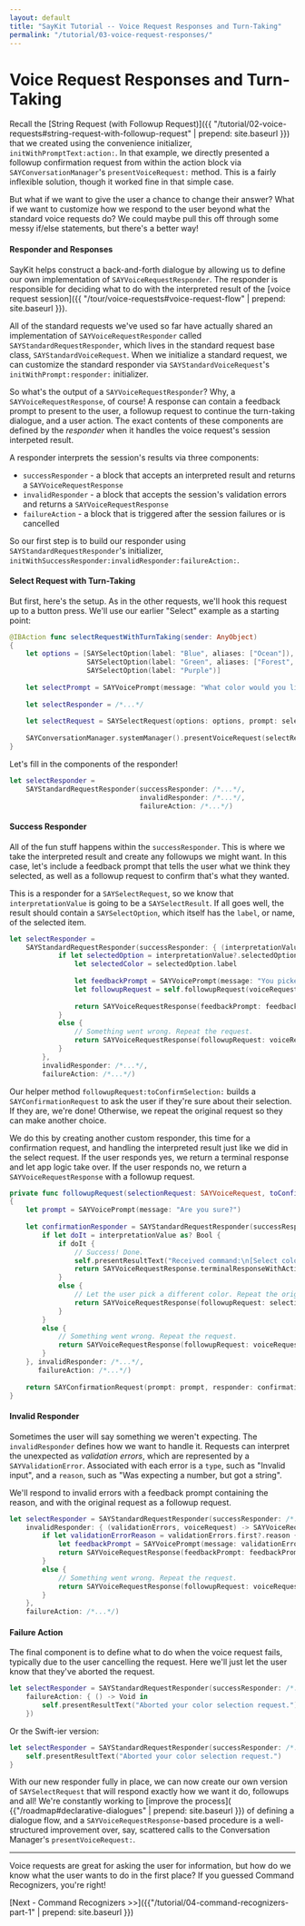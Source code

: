 ```yaml
---
layout: default
title: "SayKit Tutorial -- Voice Request Responses and Turn-Taking"
permalink: "/tutorial/03-voice-request-responses/"
---
```


# Voice Request Responses and Turn-Taking

Recall the [String Request (with Followup Request)]({{ "/tutorial/02-voice-requests#string-request-with-followup-request" | prepend: site.baseurl }}) that we created using the convenience initializer, `initWithPromptText:action:`. In that example, we directly presented a followup confirmation request from within the action block via `SAYConversationManager`'s `presentVoiceRequest:` method. This is a fairly inflexible solution, though it worked fine in that simple case.

But what if we want to give the user a chance to change their answer? What if we want to customize how we respond to the user beyond what the standard voice requests do? We could maybe pull this off through some messy if/else statements, but there's a better way!

#### Responder and Responses

SayKit helps construct a back-and-forth dialogue by allowing us to define our own implementation of `SAYVoiceRequestResponder`. The responder is responsible for deciding what to do with the interpreted result of the [voice request session]({{ "/tour/voice-requests#voice-request-flow" | prepend: site.baseurl }}).

All of the standard requests we've used so far have actually shared an implementation of `SAYVoiceRequestResponder` called `SAYStandardRequestResponder`, which lives in the standard request base class, `SAYStandardVoiceRequest`. When we initialize a standard request, we can customize the standard responder via `SAYStandardVoiceRequest`'s `initWithPrompt:responder:` initializer.

So what's the output of a `SAYVoiceRequestResponder`? Why, a `SAYVoiceRequestResponse`, of course! A response can contain a feedback prompt to present to the user, a followup request to continue the turn-taking dialogue, and a user action. The exact contents of these components are defined by the *responder* when it handles the voice request's session interpeted result.

A responder interprets the session's results via three components:

- `successResponder` - a block that accepts an interpreted result and returns a `SAYVoiceRequestResponse`
- `invalidResponder` - a block that accepts the session's validation errors and returns a `SAYVoiceRequestResponse`
- `failureAction` - a block that is triggered after the session failures or is cancelled

So our first step is to build our responder using `SAYStandardRequestResponder`'s initializer, `initWithSuccessResponder:invalidResponder:failureAction:`.

#### Select Request with Turn-Taking

But first, here's the setup. As in the other requests, we'll hook this request up to a button press. We'll use our earlier "Select" example as a starting point:

```swift
@IBAction func selectRequestWithTurnTaking(sender: AnyObject)
{
    let options = [SAYSelectOption(label: "Blue", aliases: ["Ocean"]),
                   SAYSelectOption(label: "Green", aliases: ["Forest", "Emerald"]),
                   SAYSelectOption(label: "Purple")]
    
    let selectPrompt = SAYVoicePrompt(message: "What color would you like?")
    
    let selectResponder = /*...*/
    
    let selectRequest = SAYSelectRequest(options: options, prompt: selectPrompt, responder: selectResponder)
    
    SAYConversationManager.systemManager().presentVoiceRequest(selectRequest)
}
```

Let's fill in the components of the responder!

```swift
let selectResponder = 
    SAYStandardRequestResponder(successResponder: /*...*/, 
                                invalidResponder: /*...*/, 
                                failureAction: /*...*/)
```

#### Success Responder

All of the fun stuff happens within the `successResponder`. This is where we take the interpreted result and create any followups we might want. In this case, let's include a feedback prompt that tells the user what we think they selected, as well as a followup request to confirm that's what they wanted.

This is a responder for a `SAYSelectRequest`, so we know that `interpretationValue` is going to be a `SAYSelectResult`. If all goes well, the result should contain a `SAYSelectOption`, which itself has the `label`, or name, of the selected item.

```swift
let selectResponder = 
    SAYStandardRequestResponder(successResponder: { (interpretationValue, voiceRequest) -> SAYVoiceRequestResponse in
            if let selectedOption = interpretationValue?.selectedOption {
                let selectedColor = selectedOption.label
                
                let feedbackPrompt = SAYVoicePrompt(message: "You picked: \"\(selectedColor)\".")
                let followupRequest = self.followupRequest(voiceRequest, toConfirmSelection: selectedColor)
                
                return SAYVoiceRequestResponse(feedbackPrompt: feedbackPrompt, followupRequest: followupRequest, action: nil)
            }
            else {
                // Something went wrong. Repeat the request.
                return SAYVoiceRequestResponse(followupRequest: voiceRequest)
            }
        }, 
        invalidResponder: /*...*/, 
        failureAction: /*...*/)
```

Our helper method `followupRequest:toConfirmSelection:` builds a `SAYConfirmationRequest` to ask the user if they're sure about their selection. If they are, we're done! Otherwise, we repeat the original request so they can make another choice.

We do this by creating another custom responder, this time for a confirmation request, and handling the interpreted result just like we did in the select request. If the user responds yes, we return a terminal response and let app logic take over. If the user responds no, we return a `SAYVoiceRequestResponse` with a followup request.

```swift
private func followupRequest(selectionRequest: SAYVoiceRequest, toConfirmSelection selectedColor: String) -> SAYConfirmationRequest
{
    let prompt = SAYVoicePrompt(message: "Are you sure?")
    
    let confirmationResponder = SAYStandardRequestResponder(successResponder: { (interpretationValue, voiceRequest) -> SAYVoiceRequestResponse in
        if let doIt = interpretationValue as? Bool {
            if doIt {
                // Success! Done.
                self.presentResultText("Received command:\n[Select color: \"\(selectedColor)\"]")
                return SAYVoiceRequestResponse.terminalResponseWithAction(nil)
            }
            else {
                // Let the user pick a different color. Repeat the original request.
                return SAYVoiceRequestResponse(followupRequest: selectionRequest)
            }
        }
        else {
            // Something went wrong. Repeat the request.
            return SAYVoiceRequestResponse(followupRequest: voiceRequest)
        }
    }, invalidResponder: /*...*/,
       failureAction: /*...*/)
    
    return SAYConfirmationRequest(prompt: prompt, responder: confirmationResponder)
}
```

#### Invalid Responder

Sometimes the user will say something we weren't expecting. The `invalidResponder` defines how we want to handle it. Requests can interpret the unexpected as *validation errors*, which are represented by a `SAYValidationError`. Associated with each error is a `type`, such as "Invalid input", and a `reason`, such as "Was expecting a number, but got a string".

We'll respond to invalid errors with a feedback prompt containing the reason, and with the original request as a followup request.

```swift
let selectResponder = SAYStandardRequestResponder(successResponder: /*...*/,
    invalidResponder: { (validationErrors, voiceRequest) -> SAYVoiceRequestResponse in
        if let validationErrorReason = validationErrors.first?.reason {
            let feedbackPrompt = SAYVoicePrompt(message: validationErrorReason)
            return SAYVoiceRequestResponse(feedbackPrompt: feedbackPrompt, followupRequest: voiceRequest, action: nil)
        }
        else {
            // Something went wrong. Repeat the request.
            return SAYVoiceRequestResponse(followupRequest: voiceRequest)
        }
    },
    failureAction: /*...*/)
```

#### Failure Action

The final component is to define what to do when the voice request fails, typically due to the user cancelling the request. Here we'll just let the user know that they've aborted the request.

```swift
let selectResponder = SAYStandardRequestResponder(successResponder: /*...*/, invalidResponder: /*...*/,
    failureAction: { () -> Void in
        self.presentResultText("Aborted your color selection request.")
    })
```

Or the Swift-ier version:

```swift
let selectResponder = SAYStandardRequestResponder(successResponder: /*...*/, invalidResponder: /*...*/) {
    self.presentResultText("Aborted your color selection request.")
}
```

With our new responder fully in place, we can now create our own version of `SAYSelectRequest` that will respond exactly how we want it do, followups and all! We're constantly working to [improve the process]( {{"/roadmap#declarative-dialogues" | prepend: site.baseurl }}) of defining a dialogue flow, and a `SAYVoiceRequestResponse`-based procedure is a well-structured improvement over, say, scattered calls to the Conversation Manager's `presentVoiceRequest:`.

____

Voice requests are great for asking the user for information, but how do we know what the user wants to do in the first place? If you guessed Command Recognizers, you're right!

[Next - Command Recognizers >>]({{"/tutorial/04-command-recognizers-part-1" | prepend: site.baseurl }})